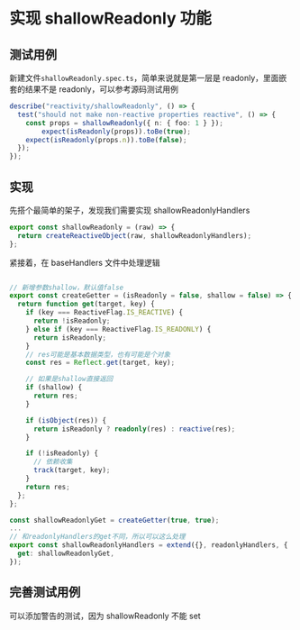 # 实现 shallowReadonly 功能

## 测试用例

新建文件`shallowReadonly.spec.ts`，简单来说就是第一层是 readonly，里面嵌套的结果不是 readonly，可以参考源码测试用例

```ts
describe("reactivity/shallowReadonly", () => {
  test("should not make non-reactive properties reactive", () => {
    const props = shallowReadonly({ n: { foo: 1 } });
		expect(isReadonly(props)).toBe(true);
    expect(isReadonly(props.n)).toBe(false);
  });
});
```

## 实现

先搭个最简单的架子，发现我们需要实现 shallowReadonlyHandlers

```ts
export const shallowReadonly = (raw) => {
  return createReactiveObject(raw, shallowReadonlyHandlers);
};
```

紧接着，在 baseHandlers 文件中处理逻辑

```ts

// 新增参数shallow，默认值false
export const createGetter = (isReadonly = false, shallow = false) => {
  return function get(target, key) {
    if (key === ReactiveFlag.IS_REACTIVE) {
      return !isReadonly;
    } else if (key === ReactiveFlag.IS_READONLY) {
      return isReadonly;
    }
    // res可能是基本数据类型，也有可能是个对象
    const res = Reflect.get(target, key);

    // 如果是shallow直接返回
    if (shallow) {
      return res;
    }

    if (isObject(res)) {
      return isReadonly ? readonly(res) : reactive(res);
    }

    if (!isReadonly) {
      // 依赖收集
      track(target, key);
    }
    return res;
  };
};

const shallowReadonlyGet = createGetter(true, true);
...
// 和readonlyHandlers的get不同，所以可以这么处理
export const shallowReadonlyHandlers = extend({}, readonlyHandlers, {
  get: shallowReadonlyGet,
});
```

## 完善测试用例

可以添加警告的测试，因为 shallowReadonly 不能 set
